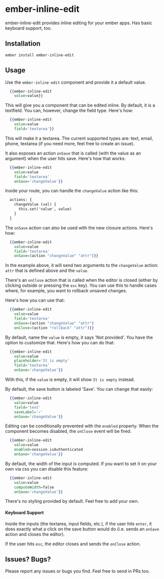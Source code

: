 # ember-inline-edit

ember-inline-edit provides inline editing for your ember apps. Has basic keyboard support, too.

## Installation

`ember install ember-inline-edit`

## Usage

Use the `ember-inline-edit` component and provide it a default value.

```handlebars
  {{ember-inline-edit
    value=value}}
```

This will give you a component that can be edited inline. By default, it is a textfield. You can, however, change the field type. Here's how:

```handlebars
  {{ember-inline-edit
    value=value
    field='textarea'}}
```

This will make it a textarea. The current supported types are: text, email, phone, textarea (if you need more, feel free to create an issue).

It also exposes an action `onSave` that is called (with the value as an argument) when the user hits save. Here's how that works:

```handlebars
  {{ember-inline-edit
    value=value
    field='textarea'
    onSave='changeValue'}}
```

Inside your route, you can handle the `changeValue` action like this:

```handlebars
  actions: {
    changeValue (val) {
      this.set('value', value)
    }
  }
```

The `onSave` action can also be used with the new closure actions. Here's how:

```handlebars
  {{ember-inline-edit
    value=value
    field='textarea'
    onSave=(action "changeValue" "attr")}}
```

In the example above, it will send two arguments to the `changeValue` action: `attr` that is defined above and the `value`.

There's an `onClose` action that is called when the editor is closed (either by clicking outside or pressing the `esc` key). You can use this to handle cases where, for example, you want to rollback unsaved changes.

Here's how you can use that:

```handlebars
  {{ember-inline-edit
    value=value
    field='textarea'
    onSave=(action "changeValue" "attr")
    onClose=(action "rollback" "attr")}}
```

By default, name the `value` is empty, it says 'Not provided'. You have the option to customize that. Here's how you can do that:

```handlebars
  {{ember-inline-edit
    value=value
    placeholder='It is empty'
    field='textarea'
    onSave='changeValue'}}
```

With this, if the `value` is empty, it will show `It is empty` instead.

By default, the save button is labeled 'Save'. You can change that easily:

```handlebars
  {{ember-inline-edit
    value=value
    field='text'
    saveLabel='✓'
    onSave='changeValue'}}
```

Editing can be conditionally prevented with the `enabled` property. When the component becomes disabled, the `onClose` event will be fired.

```handlebars
  {{ember-inline-edit
    value=value
    enabled=session.isAuthenticated
    onSave='changeValue'}}
```

By default, the width of the input is computed. If you want to set it on your
own via css you can disable this feature:
```handlebars
  {{ember-inline-edit
    value=value
    computeWidth=false
    onSave='changeValue'}}
```

There's no styling provided by default. Feel free to add your own.

#### Keyboard Support

Inside the inputs (the textarea, input fields, etc.), if the user hits `enter`, it does exactly what a click on the save button would do (i.e. sends an `onSave` action and closes the editor).

If the user hits `esc`, the editor closes and sends the `onClose` action.

## Issues? Bugs?

Please report any issues or bugs you find. Feel free to send in PRs too.
